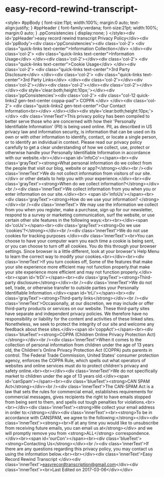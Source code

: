 # easy-record-rewind-transcript-
&lt;style> #ppBody {     font-size:11pt;     width:100%;     margin:0 auto;     text-align:justify; }  #ppHeader {     font-family:verdana;     font-size:21pt;     width:100%;     margin:0 auto; }  .ppConsistencies {     display:none; } &lt;/style>&lt;div id='ppHeader'>easy record rewind transcript Privacy Policy&lt;/div>&lt;div id='ppBody'>&lt;div class='ppConsistencies'>&lt;div class='col-2'>             &lt;div class="quick-links text-center">Information Collection&lt;/div>         &lt;/div>&lt;div class='col-2'>             &lt;div class="quick-links text-center">Information Usage&lt;/div>         &lt;/div>&lt;div class='col-2'>&lt;/div>&lt;div class='col-2'>             &lt;div class="quick-links text-center">Cookie Usage&lt;/div>         &lt;/div>&lt;div class='col-2'>             &lt;div class="quick-links text-center">3rd Party Disclosure&lt;/div>         &lt;/div>&lt;div class='col-2'>             &lt;div class="quick-links text-center">3rd Party Links&lt;/div>         &lt;/div>&lt;div class='col-2'>&lt;/div>&lt;div class='col-2'>&lt;/div>&lt;div class='col-2'>&lt;/div>&lt;div class='col-2'>&lt;/div>&lt;/div>&lt;div style='clear:both;height:10px;'>&lt;/div>&lt;div class='ppConsistencies'>&lt;div class='col-2'>             &lt;div class="col-12 quick-links2 gen-text-center coppa-pad">                     COPPA                  &lt;/div>         &lt;/div>&lt;div class='col-2'>             &lt;div class="quick-links2 gen-text-center">Our Contact Information&lt;br>&lt;/div>         &lt;/div>&lt;/div>&lt;div style='clear:both;height:10px;'>&lt;/div> &lt;div class='innerText'>This privacy policy has been compiled to better serve those who are concerned with how their 'Personally Identifiable Information' (PII) is being used online. PII, as described in US privacy law and information security, is information that can be used on its own or with other information to identify, contact, or locate a single person, or to identify an individual in context. Please read our privacy policy carefully to get a clear understanding of how we collect, use, protect or otherwise handle your Personally Identifiable Information in accordance with our website.&lt;br>&lt;/div>&lt;span id='infoCo'>&lt;/span>&lt;br>&lt;div class='grayText'>&lt;strong>What personal information do we collect from the people that visit our blog, website or app?&lt;/strong>&lt;/div>&lt;br />&lt;div class='innerText'>We do not collect information from visitors of our site.&lt;/div> or other details to help you with your experience.&lt;/div>&lt;br>&lt;div class='grayText'>&lt;strong>When do we collect information?&lt;/strong>&lt;/div>&lt;br />&lt;div class='innerText'>We collect information from you when you or enter information on our site.&lt;/div>&lt;br> &lt;span id='infoUs'>&lt;/span>&lt;br>&lt;div class='grayText'>&lt;strong>How do we use your information? &lt;/strong>&lt;/div>&lt;br />&lt;div class='innerText'> We may use the information we collect from you when you register, make a purchase, sign up for our newsletter, respond to a survey or marketing communication, surf the website, or use certain other site features in the following ways:&lt;br>&lt;br>&lt;/div>&lt;span id='coUs'>&lt;/span>&lt;br>&lt;div class='grayText'>&lt;strong>Do we use 'cookies'?&lt;/strong>&lt;/div>&lt;br />&lt;div class='innerText'>We do not use cookies for tracking purposes &lt;/div>&lt;div class='innerText'>&lt;br>You can choose to have your computer warn you each time a cookie is being sent, or you can choose to turn off all cookies. You do this through your browser settings. Since browser is a little different, look at your browser's Help Menu to learn the correct way to modify your cookies.&lt;br>&lt;/div>&lt;br>&lt;div class='innerText'>If you turn cookies off, Some of the features that make your site experience more efficient may not function properly.that make your site experience more efficient and may not function properly.&lt;/div>&lt;br>&lt;span id='trDi'>&lt;/span>&lt;br>&lt;div class='grayText'>&lt;strong>Third-party disclosure&lt;/strong>&lt;/div>&lt;br />&lt;div class='innerText'>We do not sell, trade, or otherwise transfer to outside parties your Personally Identifiable Information.&lt;/div>&lt;span id='trLi'>&lt;/span>&lt;br>&lt;div class='grayText'>&lt;strong>Third-party links&lt;/strong>&lt;/div>&lt;br />&lt;div class='innerText'>Occasionally, at our discretion, we may include or offer third-party products or services on our website. These third-party sites have separate and independent privacy policies. We therefore have no responsibility or liability for the content and activities of these linked sites. Nonetheless, we seek to protect the integrity of our site and welcome any feedback about these sites.&lt;/div>&lt;span id='coppAct'>&lt;/span>&lt;br>&lt;div class='blueText'>&lt;strong>COPPA (Children Online Privacy Protection Act)&lt;/strong>&lt;/div>&lt;br />&lt;div class='innerText'>When it comes to the collection of personal information from children under the age of 13 years old, the Children's Online Privacy Protection Act (COPPA) puts parents in control.  The Federal Trade Commission, United States' consumer protection agency, enforces the COPPA Rule, which spells out what operators of websites and online services must do to protect children's privacy and safety online.&lt;br>&lt;br>&lt;/div>&lt;div class='innerText'>We do not specifically market to children under the age of 13 years old.&lt;/div>&lt;span id='canSpam'>&lt;/span>&lt;br>&lt;div class='blueText'>&lt;strong>CAN SPAM Act&lt;/strong>&lt;/div>&lt;br />&lt;div class='innerText'>The CAN-SPAM Act is a law that sets the rules for commercial email, establishes requirements for commercial messages, gives recipients the right to have emails stopped from being sent to them, and spells out tough penalties for violations.&lt;br>&lt;br>&lt;/div>&lt;div class='innerText'>&lt;strong>We collect your email address in order to:&lt;/strong>&lt;/div>&lt;div class='innerText'>&lt;br>&lt;strong>To be in accordance with CANSPAM, we agree to the following:&lt;/strong>&lt;/div>&lt;div class='innerText'>&lt;strong>&lt;br>If at any time you would like to unsubscribe from receiving future emails, you can email us at&lt;/strong>&lt;/div> and we will promptly remove you from &lt;strong>ALL&lt;/strong> correspondence.&lt;/div>&lt;br>&lt;span id='ourCon'>&lt;/span>&lt;br>&lt;div class='blueText'>&lt;strong>Contacting Us&lt;/strong>&lt;/div>&lt;br />&lt;div class='innerText'>If there are any questions regarding this privacy policy, you may contact us using the information below.&lt;br>&lt;br>&lt;/div>&lt;div class='innerText'>Easy Record Rewind Transcript &lt;/div>&lt;div class='innerText'>easyrecordtranscription@gmail.com&lt;/div>&lt;div class='innerText'>&lt;br>Last Edited on 2017-03-06&lt;/div>&lt;/div>
